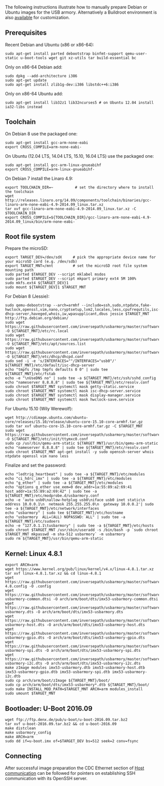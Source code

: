 The following instructions illustrate how to manually prepare Debian or Ubuntu images for the USB armory. Alternatively a Buildroot environment is also [available](https://github.com/inversepath/usbarmory/tree/master/software/buildroot) for customization.

Prerequisites
-------------

Recent Debian and Ubuntu (x86 or x86-64):
```
sudo apt-get install parted debootstrap binfmt-support qemu-user-static u-boot-tools wget git xz-utils tar build-essential bc
```

Only on x86-64 Debian add:
```
sudo dpkg --add-architecture i386
sudo apt-get update
sudo apt-get install zlib1g-dev:i386 libstdc++6:i386
```

Only on x86-64 Ubuntu add:
```
sudo apt-get install lib32z1 lib32ncurses5 # on Ubuntu 12.04 install ia32-libs instead
```

Toolchain
---------

On Debian 8 use the packaged one:
```
sudo apt-get install gcc-arm-none-eabi
export CROSS_COMPILE=arm-none-eabi-
```

On Ubuntu (12.04 LTS, 14.04 LTS, 15.10, 16.04 LTS) use the packaged one:
```
sudo apt-get install gcc-arm-linux-gnueabihf
export CROSS_COMPILE=arm-linux-gnueabihf-
```

On Debian 7 install the Linaro 4.9:
```
export TOOLCHAIN_DIR=~          # set the directory where to install the toolchain
wget http://releases.linaro.org/14.09/components/toolchain/binaries/gcc-linaro-arm-none-eabi-4.9-2014.09_linux.tar.xz
tar xvf gcc-linaro-arm-none-eabi-4.9-2014.09_linux.tar.xz -C $TOOLCHAIN_DIR
export CROSS_COMPILE=${TOOLCHAIN_DIR}/gcc-linaro-arm-none-eabi-4.9-2014.09_linux/bin/arm-none-eabi-
```

Root file system
----------------

Prepare the microSD:
```
export TARGET_DEV=/dev/sdX     # pick the appropriate device name for your microSD card (e.g. /dev/sdb)
export TARGET_MNT=/mnt         # set the microSD root file system mounting path
sudo parted $TARGET_DEV --script mklabel msdos
sudo parted $TARGET_DEV --script mkpart primary ext4 5M 100%
sudo mkfs.ext4 ${TARGET_DEV}1
sudo mount ${TARGET_DEV}1 $TARGET_MNT
```

For Debian 8 (Jessie):
```
sudo qemu-debootstrap --arch=armhf --include=ssh,sudo,ntpdate,fake-hwclock,openssl,vim,nano,cryptsetup,lvm2,locales,less,cpufrequtils,isc-dhcp-server,haveged,whois,iw,wpasupplicant,dbus jessie $TARGET_MNT http://ftp.debian.org/debian/
sudo wget https://raw.githubusercontent.com/inversepath/usbarmory/master/software/debian_conf/rc.local -O ${TARGET_MNT}/etc/rc.local
sudo wget https://raw.githubusercontent.com/inversepath/usbarmory/master/software/debian_conf/sources.list -O ${TARGET_MNT}/etc/apt/sources.list
sudo wget https://raw.githubusercontent.com/inversepath/usbarmory/master/software/debian_conf/dhcpd.conf -O ${TARGET_MNT}/etc/dhcp/dhcpd.conf
sudo sed -i -e 's/INTERFACES=""/INTERFACES="usb0"/' ${TARGET_MNT}/etc/default/isc-dhcp-server
echo "tmpfs /tmp tmpfs defaults 0 0" | sudo tee ${TARGET_MNT}/etc/fstab
echo -e "\nUseDNS no" | sudo tee -a ${TARGET_MNT}/etc/ssh/sshd_config
echo "nameserver 8.8.8.8" | sudo tee ${TARGET_MNT}/etc/resolv.conf
sudo chroot $TARGET_MNT systemctl mask getty-static.service
sudo chroot $TARGET_MNT systemctl mask isc-dhcp-server.service
sudo chroot $TARGET_MNT systemctl mask display-manager.service
sudo chroot $TARGET_MNT systemctl mask hwclock-save.service
```

For Ubuntu 15.10 (Wily Werewolf):
```
wget http://cdimage.ubuntu.com/ubuntu-core/releases/15.10/release/ubuntu-core-15.10-core-armhf.tar.gz
sudo tar xvf ubuntu-core-15.10-core-armhf.tar.gz -C $TARGET_MNT
sudo wget https://raw.githubusercontent.com/inversepath/usbarmory/master/software/ubuntu_conf/ttymxc0.conf -O ${TARGET_MNT}/etc/init/ttymxc0.conf
sudo cp /usr/bin/qemu-arm-static ${TARGET_MNT}/usr/bin/qemu-arm-static
echo "nameserver 8.8.8.8" | sudo tee ${TARGET_MNT}/etc/resolv.conf
sudo chroot $TARGET_MNT apt-get install -y sudo openssh-server whois ntpdate openssl vim nano less
```

Finalize and set the password:
```
echo "ledtrig_heartbeat" | sudo tee -a ${TARGET_MNT}/etc/modules
echo "ci_hdrc_imx" | sudo tee -a ${TARGET_MNT}/etc/modules
echo "g_ether" | sudo tee -a ${TARGET_MNT}/etc/modules
echo "options g_ether use_eem=0 dev_addr=1a:55:89:a2:69:41 host_addr=1a:55:89:a2:69:42" | sudo tee -a ${TARGET_MNT}/etc/modprobe.d/usbarmory.conf
echo -e 'auto usb0\nallow-hotplug usb0\niface usb0 inet static\n  address 10.0.0.1\n  netmask 255.255.255.0\n  gateway 10.0.0.2'| sudo tee -a ${TARGET_MNT}/etc/network/interfaces
echo "usbarmory" | sudo tee ${TARGET_MNT}/etc/hostname
echo "usbarmory  ALL=(ALL) NOPASSWD: ALL" | sudo tee -a ${TARGET_MNT}/etc/sudoers
echo -e "127.0.1.1\tusbarmory" | sudo tee -a ${TARGET_MNT}/etc/hosts
sudo chroot $TARGET_MNT /usr/sbin/useradd -s /bin/bash -p `sudo chroot $TARGET_MNT mkpasswd -m sha-512 usbarmory` -m usbarmory
sudo rm ${TARGET_MNT}/usr/bin/qemu-arm-static
```

Kernel: Linux 4.8.1
-------------------

```
export ARCH=arm
wget https://www.kernel.org/pub/linux/kernel/v4.x/linux-4.8.1.tar.xz
tar xvf linux-4.8.1.tar.xz && cd linux-4.8.1
wget https://raw.githubusercontent.com/inversepath/usbarmory/master/software/kernel_conf/usbarmory_linux-4.8.config -O .config
wget https://raw.githubusercontent.com/inversepath/usbarmory/master/software/kernel_conf/imx53-usbarmory-common.dtsi -O arch/arm/boot/dts/imx53-usbarmory-common.dtsi
wget https://raw.githubusercontent.com/inversepath/usbarmory/master/software/kernel_conf/imx53-usbarmory.dts -O arch/arm/boot/dts/imx53-usbarmory.dts
wget https://raw.githubusercontent.com/inversepath/usbarmory/master/software/kernel_conf/imx53-usbarmory-host.dts -O arch/arm/boot/dts/imx53-usbarmory-host.dts
wget https://raw.githubusercontent.com/inversepath/usbarmory/master/software/kernel_conf/imx53-usbarmory-gpio.dts -O arch/arm/boot/dts/imx53-usbarmory-gpio.dts
wget https://raw.githubusercontent.com/inversepath/usbarmory/master/software/kernel_conf/imx53-usbarmory-spi.dts -O arch/arm/boot/dts/imx53-usbarmory-spi.dts
wget https://raw.githubusercontent.com/inversepath/usbarmory/master/software/kernel_conf/imx53-usbarmory-i2c.dts -O arch/arm/boot/dts/imx53-usbarmory-i2c.dts
make zImage modules imx53-usbarmory.dtb imx53-usbarmory-host.dtb imx53-usbarmory-gpio.dtb imx53-usbarmory-spi.dtb imx53-usbarmory-i2c.dtb
sudo cp arch/arm/boot/zImage ${TARGET_MNT}/boot/
sudo cp arch/arm/boot/dts/imx53-usbarmory*.dtb ${TARGET_MNT}/boot/
sudo make INSTALL_MOD_PATH=$TARGET_MNT ARCH=arm modules_install
sudo umount $TARGET_MNT
```

Bootloader: U-Boot 2016.09
--------------------------

```
wget ftp://ftp.denx.de/pub/u-boot/u-boot-2016.09.tar.bz2
tar xvf u-boot-2016.09.tar.bz2 && cd u-boot-2016.09
make distclean
make usbarmory_config
make ARCH=arm
sudo dd if=u-boot.imx of=$TARGET_DEV bs=512 seek=2 conv=fsync
```

Connecting
----------

After successful image preparation the CDC Ethernet section of [Host communication](https://github.com/inversepath/usbarmory/wiki/Host-communication) can be followed for pointers on establishing SSH communication with its OpenSSH server.
